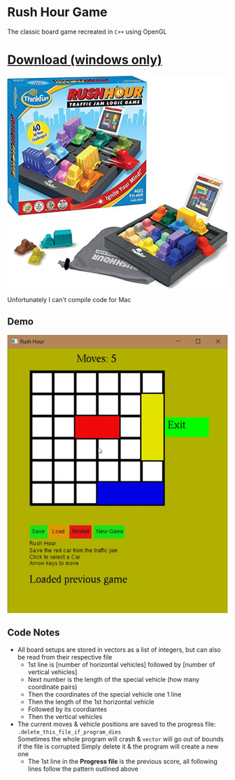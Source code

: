 # Rush Hour Game

The classic board game recreated in `C++` using OpenGL

# [Download (windows only)](https://github.com/SleekPanther/rush-hour-game/releases/latest)

![](images/cover.png)

Unfortunately I can't compile code for Mac

## Demo
![](images/demo1.gif)

## Code Notes
- All board setups are stored in vectors as a list of integers, but can also be read from their respective file
  - 1st line is [number of horizontal vehicles] followed by [number of vertical vehicles]
  - Next number is the length of the special vehicle (how many coordinate pairs)
  - Then the coordinates of the special vehicle one 1 line
  - Then the length of the 1st horizontal vehicle
  - Followed by its coordiantes
  - Then the vertical vehicles
- The current moves & vehicle positions are saved to the progress file: `.delete_this_file_if_program_dies`  
  Sometimes the whole program will crash & `vector` will go out of bounds if the file is corrupted
  Simply delete it & the program will create a new one
  - The 1st line in the **Progress file** is the previous score, all following lines follow the pattern outlined above
